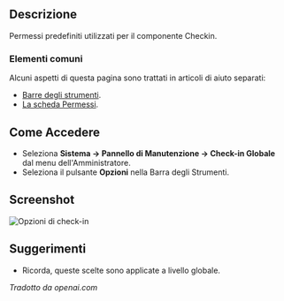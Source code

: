 <!-- Filename: Help4.x:Check-in:_Options / Display title: Check-in: Opzioni -->

## Descrizione

Permessi predefiniti utilizzati per il componente Checkin.

### Elementi comuni

Alcuni aspetti di questa pagina sono trattati in articoli di aiuto separati:

* [Barre degli strumenti](jdocmanual?article=help/common-elements/toolbars).
* [La scheda Permessi](jdocmanual?article=help/common-elements/edit-permissions).

## Come Accedere

- Seleziona **Sistema → Pannello di Manutenzione → Check-in Globale** dal
  menu dell'Amministratore.
- Seleziona il pulsante **Opzioni** nella Barra degli Strumenti.


## Screenshot

![Opzioni di check-in](../../../it/images/maintenance/check-in-options.png)

## Suggerimenti

- Ricorda, queste scelte sono applicate a livello globale.

*Tradotto da openai.com*

